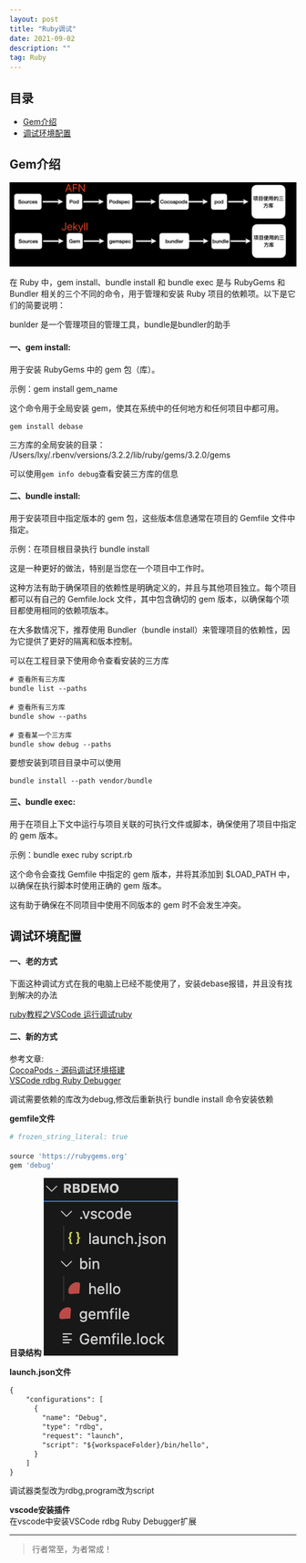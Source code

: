 ```yaml
---
layout: post
title: "Ruby调试"
date: 2021-09-02
description: ""
tag: Ruby
---
```




## 目录
* [Gem介绍](#content1)
* [调试环境配置](#content2)


<!-- ************************************************ -->
## <a id="content1">Gem介绍</a>

<img src="/images/project/14.png">

在 Ruby 中，gem install、bundle install 和 bundle exec 是与 RubyGems 和 Bundler 相关的三个不同的命令，用于管理和安装 Ruby 项目的依赖项。以下是它们的简要说明：

bunlder 是一个管理项目的管理工具，bundle是bundler的助手


#### **一、gem install:**

用于安装 RubyGems 中的 gem 包（库）。

示例：gem install gem_name

这个命令用于全局安装 gem，使其在系统中的任何地方和任何项目中都可用。

```shell
gem install debase
```

三方库的全局安装的目录：<br>
/Users/lxy/.rbenv/versions/3.2.2/lib/ruby/gems/3.2.0/gems

可以使用`gem info debug`查看安装三方库的信息


#### **二、bundle install:**

用于安装项目中指定版本的 gem 包，这些版本信息通常在项目的 Gemfile 文件中指定。

示例：在项目根目录执行 bundle install

这是一种更好的做法，特别是当您在一个项目中工作时。

这种方法有助于确保项目的依赖性是明确定义的，并且与其他项目独立。每个项目都可以有自己的 Gemfile.lock 文件，其中包含确切的 gem 版本，以确保每个项目都使用相同的依赖项版本。

在大多数情况下，推荐使用 Bundler（bundle install）来管理项目的依赖性，因为它提供了更好的隔离和版本控制。


可以在工程目录下使用命令查看安装的三方库
```shell
# 查看所有三方库
bundle list --paths

# 查看所有三方库
bundle show --paths

# 查看某一个三方库
bundle show debug --paths
```


要想安装到项目目录中可以使用
```
bundle install --path vendor/bundle
```

#### **三、bundle exec:**
用于在项目上下文中运行与项目关联的可执行文件或脚本，确保使用了项目中指定的 gem 版本。

示例：bundle exec ruby script.rb

这个命令会查找 Gemfile 中指定的 gem 版本，并将其添加到 $LOAD_PATH 中，以确保在执行脚本时使用正确的 gem 版本。

这有助于确保在不同项目中使用不同版本的 gem 时不会发生冲突。


<!-- ************************************************ -->
## <a id="content2">调试环境配置</a>

#### **一、老的方式**

下面这种调试方式在我的电脑上已经不能使用了，安装debase报错，并且没有找到解决的办法

<a href="https://www.jianshu.com/p/0f5a7a8293f5">ruby教程之VSCode 运行调试ruby</a>

#### **二、新的方式**

参考文章:<br>
<a href="https://blog.csdn.net/crasowas/article/details/129826515">CocoaPods - 源码调试环境搭建</a><br>
<a href="https://marketplace.visualstudio.com/items?itemName=KoichiSasada.vscode-rdbg">VSCode rdbg Ruby Debugger</a>

调试需要依赖的库改为debug,修改后重新执行 bundle install 命令安装依赖

**gemfile文件**
```ruby
# frozen_string_literal: true

source 'https://rubygems.org'
gem 'debug'
```

**目录结构**
<img src="/images/ruby/1.png">

**launch.json文件**
```
{
    "configurations": [
      {
        "name": "Debug", 
        "type": "rdbg",
        "request": "launch",
        "script": "${workspaceFolder}/bin/hello",
      }
    ]
}
```
调试器类型改为rdbg,program改为script

**vscode安装插件<br>**
在vscode中安装VSCode rdbg Ruby Debugger扩展


----------
>  行者常至，为者常成！


